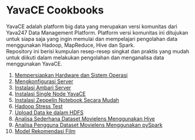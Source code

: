 # YavaCE Cookbooks

YavaCE adalah platform big data yang merupakan versi komunitas dari Yava247 Data Management Platform. Platform versi komunitas ini ditujukan untuk siapa saja yang ingin memulai dan mempelajari pengolahan data menggunakan Hadoop, MapReduce, Hive dan Spark.
<br>
Repository ini berisi kumpulan resep-resep singkat dan praktis yang mudah untuk diikuti dalam melakukan pengolahan dan menganalisa data menggunakan YavaCE.
<br>
1. [Mempersiapkan Hardware dan Sistem Operasi](https://github.com/project303/YavaCE-Cookbook/blob/master/Persiapan%20Hardware.md)
2. [Mengkonfigurasi Server](https://github.com/project303/YavaCE-Cookbook/blob/master/Mengkonfigurasi%20Host.md)
3. [Instalasi Ambari Server](https://github.com/project303/YavaCE-Cookbook/blob/master/Instalasi%20Ambari%20Server.md)
4. [Instalasi Single Node YavaCE](https://github.com/project303/YavaCE-Cookbook/blob/master/Instalasi%20Single%20Node%20YavaCE.md)
5. [Instalasi Zeppelin Notebook Secara Mudah](https://github.com/project303/YavaCE-Cookbook/blob/master/Menginstall%20Zeppelin%20Notebook%20Secara%20Mudah.md)
6. [Hadoop Stress Test](https://github.com/project303/YavaCE-Cookbook/blob/master/Hadoop%20Stress%20Test.md)
7. [Upload Data ke dalam HDFS](https://github.com/project303/YavaCE-Cookbook/blob/master/Loading%20Data%20Into%20HDFS.md)
8. [Analisa Sederhana Dataset Movielens Menggunakan Hive](https://www.zepl.com/viewer/github/project303/YavaCE-Cookbook/blob/master/Analyzing%20MovieLens%20Dataset%20Using%20Hive.json)
9. [Analisa Pengguna Dataset Movielens Menggunakan pySpark](https://www.zepl.com/viewer/github/project303/YavaCE-Cookbook/blob/master/User%20Analytics%20the%20MovieLens%20Dataset%20with%20pySpark%20and%20Spark%20Dataframe.json)
10. [Model Rekomendasi Film](https://www.zepl.com/viewer/github/project303/YavaCE-Cookbook/blob/master/Movie%20Recomendation%20System.json)


